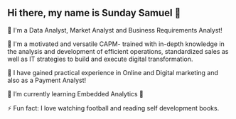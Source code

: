 ## Hi there, my name is Sunday Samuel 👋

 🔭 I'm a Data Analyst, Market Analyst and Business Requirements Analyst!
 
🌱 I'm a motivated and versatile CAPM- trained with in-depth knowledge in the analysis 
   and development of efficient operations, standardized sales as well as IT strategies
   to build and execute digital transformation.
   
🔭 I have gained practical experience in Online and Digital marketing 
   and also as a Payment Analyst!
   
 🌱 I’m currently learning Embedded Analytics 🤣
 
⚡ Fun fact: I love watching football and reading self development books.
